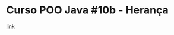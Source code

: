 # Curso POO Java #10b - Herança

[link](https://www.youtube.com/watch?v=19IGAeoFKlU&list=PLHz_AreHm4dkqe2aR0tQK74m8SFe-aGsY&index=21)



